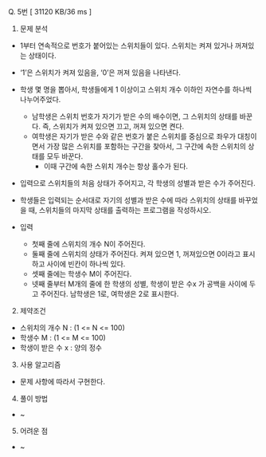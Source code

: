 Q. 5번 [ 31120 KB/36 ms ]

1. 문제 분석
- 1부터 연속적으로 번호가 붙어있는 스위치들이 있다. 스위치는 켜져 있거나 꺼져있는 상태이다.
- ‘1’은 스위치가 켜져 있음을, ‘0’은 꺼져 있음을 나타낸다.
- 학생 몇 명을 뽑아서, 학생들에게 1 이상이고 스위치 개수 이하인 자연수를 하나씩 나누어주었다.
  - 남학생은 스위치 번호가 자기가 받은 수의 배수이면, 그 스위치의 상태를 바꾼다. 즉, 스위치가 켜져 있으면 끄고, 꺼져 있으면 켠다. 
  - 여학생은 자기가 받은 수와 같은 번호가 붙은 스위치를 중심으로 좌우가 대칭이면서 가장 많은 스위치를 포함하는 구간을 찾아서, 그 구간에 속한 스위치의 상태를 모두 바꾼다.
    - 이때 구간에 속한 스위치 개수는 항상 홀수가 된다.
- 입력으로 스위치들의 처음 상태가 주어지고, 각 학생의 성별과 받은 수가 주어진다. 
- 학생들은 입력되는 순서대로 자기의 성별과 받은 수에 따라 스위치의 상태를 바꾸었을 때, 스위치들의 마지막 상태를 출력하는 프로그램을 작성하시오.


- 입력
  - 첫째 줄에 스위치의 개수 N이 주어진다.
  - 둘째 줄에 스위치의 상태가 주어진다. 켜져 있으면 1, 꺼져있으면 0이라고 표시하고 사이에 빈칸이 하나씩 있다.
  - 셋째 줄에는 학생수 M이 주어진다.
  - 넷째 줄부터 M개의 줄에 한 학생의 성별, 학생이 받은 수x 가 공백을 사이에 두고 주어진다. 남학생은 1로, 여학생은 2로 표시한다.

2. 제약조건
- 스위치의 개수 N : (1 <= N <= 100)
- 학생수 M : (1 <= M <= 100)
- 학생이 받은 수 x : 양의 정수

3. 사용 알고리즘
- 문제 사항에 따라서 구현한다.

4. 풀이 방법
- ~

5. 어려운 점
- ~